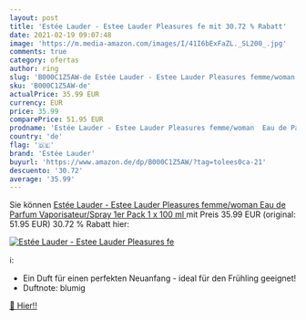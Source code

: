 ```yaml
---
layout: post
title: 'Estée Lauder - Estee Lauder Pleasures fe mit 30.72 % Rabatt'
date: 2021-02-19 09:07:48
image: 'https://m.media-amazon.com/images/I/41I6bExFaZL._SL200_.jpg'
comments: true
category: ofertas
author: ring
slug: 'B000C1Z5AW-de Estée Lauder - Estee Lauder Pleasures femme/woman Eau de...'
sku: 'B000C1Z5AW-de'
actualPrice: 35.99 EUR
currency: EUR
price: 35.99
comparePrice: 51.95 EUR
prodname: 'Estée Lauder - Estee Lauder Pleasures femme/woman  Eau de Parfum  Vaporisateur/Spray  1er Pack  1 x 100 ml '
country: 'de'
flag: '🇩🇪'
brand: 'Estée Lauder'
buyurl: 'https://www.amazon.de/dp/B000C1Z5AW/?tag=tolees0ca-21'
descuento: '30.72'
average: '35.99'
---
```


Sie können [Estée Lauder - Estee Lauder Pleasures femme/woman  Eau de Parfum  Vaporisateur/Spray  1er Pack  1 x 100 ml ](https://www.amazon.de/dp/B000C1Z5AW/?tag=tolees0ca-21) mit Preis 35.99 EUR (original: 51.95 EUR) 30.72 % Rabatt hier:

[![Estée Lauder - Estee Lauder Pleasures fe](https://m.media-amazon.com/images/I/41I6bExFaZL._SL200_.jpg)](https://www.amazon.de/dp/B000C1Z5AW/?tag=tolees0ca-21)

ℹ️:

- Ein Duft für einen perfekten Neuanfang - ideal für den Frühling geeignet!
- Duftnote: blumig

[🛒 Hier!!](https://www.amazon.de/dp/B000C1Z5AW/?tag=tolees0ca-21)
